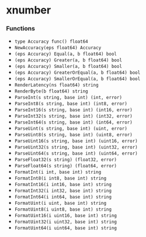 # xnumber

### Functions

+ `type Accuracy func() float64`
+ `NewAccuracy(eps float64) Accuracy`
+ `(eps Accuracy) Equal(a, b float64) bool`
+ `(eps Accuracy) Greater(a, b float64) bool`
+ `(eps Accuracy) Smaller(a, b float64) bool`
+ `(eps Accuracy) GreaterOrEqual(a, b float64) bool`
+ `(eps Accuracy) SmallerOrEqual(a, b float64) bool`
+ `RenderLatency(ns float64) string`
+ `RenderByte(b float64) string`
+ `ParseInt(s string, base int) (int, error)`
+ `ParseInt8(s string, base int) (int8, error)`
+ `ParseInt16(s string, base int) (int16, error)`
+ `ParseInt32(s string, base int) (int32, error)`
+ `ParseInt64(s string, base int) (int64, error)`
+ `ParseUint(s string, base int) (uint, error)`
+ `ParseUint8(s string, base int) (uint8, error)`
+ `ParseUint16(s string, base int) (uint16, error)`
+ `ParseUint32(s string, base int) (uint32, error)`
+ `ParseUint64(s string, base int) (uint64, error)`
+ `ParseFloat32(s string) (float32, error)`
+ `ParseFloat64(s string) (float64, error)`
+ `FormatInt(i int, base int) string`
+ `FormatInt8(i int8, base int) string`
+ `FormatInt16(i int16, base int) string`
+ `FormatInt32(i int32, base int) string`
+ `FormatInt64(i int64, base int) string`
+ `FormatUint(i uint, base int) string`
+ `FormatUint8(i uint8, base int) string`
+ `FormatUint16(i uint16, base int) string`
+ `FormatUint32(i uint32, base int) string`
+ `FormatUint64(i uint64, base int) string`
